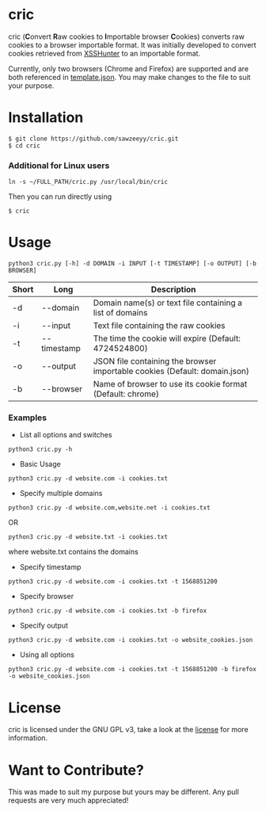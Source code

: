 # cric

cric (**C**onvert **R**aw cookies to **I**mportable browser **C**ookies) converts raw cookies to a browser importable format. It was initially developed to convert cookies retrieved from [XSSHunter](https://xsshunter.com) to an importable format.

Currently, only two browsers (Chrome and Firefox) are supported and are both referenced in [template.json](https://github.com/sawzeeyy/cric/blob/master/template.json). You may make changes to the file to suit your purpose.

# Installation
```
$ git clone https://github.com/sawzeeyy/cric.git
$ cd cric
```

### Additional for Linux users
```
ln -s ~/FULL_PATH/cric.py /usr/local/bin/cric
```

Then you can run directly using

```
$ cric
```

# Usage
```
python3 cric.py [-h] -d DOMAIN -i INPUT [-t TIMESTAMP] [-o OUTPUT] [-b BROWSER]
```

| Short        | Long           | Description  |
| ------------- |-------------| -----|
| -d | --domain | Domain name(s) or text file containing a list of domains |
| -i | --input | Text file containing the raw cookies |
| -t | --timestamp | The time the cookie will expire (Default: 4724524800) |
| -o | --output | JSON file containing the browser importable cookies (Default: domain.json) |
| -b | --browser | Name of browser to use its cookie format (Default: chrome) |


### Examples
- List all options and switches
```
python3 cric.py -h
```

- Basic Usage
```
python3 cric.py -d website.com -i cookies.txt
```

- Specify multiple domains

```
python3 cric.py -d website.com,website.net -i cookies.txt
```

OR

```
python3 cric.py -d website.txt -i cookies.txt
```
where website.txt contains the domains


- Specify timestamp
```
python3 cric.py -d website.com -i cookies.txt -t 1568851200
```

- Specify browser
```
python3 cric.py -d website.com -i cookies.txt -b firefox
```

- Specify output
```
python3 cric.py -d website.com -i cookies.txt -o website_cookies.json
```

- Using all options

```
python3 cric.py -d website.com -i cookies.txt -t 1568851200 -b firefox -o website_cookies.json
````
# License

cric is licensed under the GNU GPL v3, take a look at the [license](/LICENSE) for more information.

# Want to Contribute?
This was made to suit my purpose but yours may be different. Any pull requests are very much appreciated!